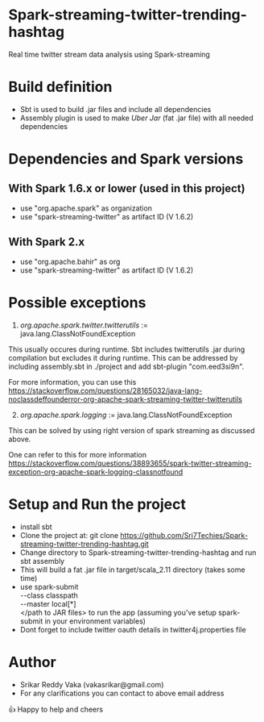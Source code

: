 # Spark-streaming-twitter-trending-hashtag
Real time twitter stream data analysis using Spark-streaming

# Build definition
- Sbt is used to build .jar files and include all dependencies
- Assembly plugin is used to make *Uber Jar* (fat .jar file) with all needed dependencies

# Dependencies and Spark versions
## With Spark 1.6.x or lower (used in this project)
- use "org.apache.spark" as organization
- use "spark-streaming-twitter" as artifact ID (V 1.6.2)
## With Spark 2.x
- use "org.apache.bahir" as org
- use "spark-streaming-twitter" as artifact ID (V 1.6.2)

# Possible exceptions

1. *org.apache.spark.twitter.twitterutils* := java.lang.ClassNotFoundException

This usually occures during runtime. Sbt includes twitterutils .jar during compilation but excludes it during runtime. This can be addressed by including assembly.sbt in ./project and add sbt-plugin "com.eed3si9n".

For more information, you can use this https://stackoverflow.com/questions/28165032/java-lang-noclassdeffounderror-org-apache-spark-streaming-twitter-twitterutils

2. *org.apache.spark.logging* := java.lang.ClassNotFoundException

This can be solved by using right version of spark streaming as discussed above.

One can refer to this for more information
https://stackoverflow.com/questions/38893655/spark-twitter-streaming-exception-org-apache-spark-logging-classnotfound

# Setup and Run the project
- install sbt
- Clone the project at: git clone https://github.com/Sri7Techies/Spark-streaming-twitter-trending-hashtag.git
- Change directory to Spark-streaming-twitter-trending-hashtag and run sbt assembly 
- This will build a fat .jar file in target/scala_2.11 directory (takes some time)
- use spark-submit \
  --class classpath \
  --master local[*] \
  \</path to JAR files\> 
  to run the app (assuming you've setup spark-submit in your environment variables)
- Dont forget to include twitter oauth details in twitter4j.properties file

# Author
- Srikar Reddy Vaka (vakasrikar\@gmail\.com)
- For any clarifications you can contact to above email address 

:+1: Happy to help and cheers 
